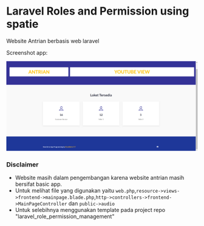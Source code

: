 # Laravel Roles and Permission using spatie

Website Antrian berbasis web laravel

Screenshot app:

![alt text](https://github.com/RivaldiIdris777/laravel_web_antrian/blob/main/public/upload/sc_app/antrianappsc.png?raw=true)



### Disclaimer

- Website masih dalam pengembangan karena website antrian masih bersifat basic app.
- Untuk melihat file yang digunakan yaitu `web.php`,`resource->views->frontend->mainpage.blade.php`,`http->controllers->frontend->MainPageController` dan `public->audio`
- Untuk selebihnya menggunakan template pada project repo "laravel_role_permission_management"

